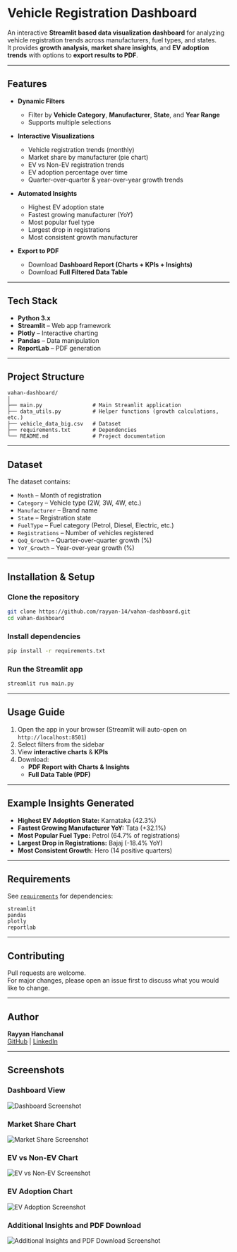 # Vehicle Registration Dashboard

An interactive **Streamlit based data visualization dashboard** for analyzing vehicle registration trends across manufacturers, fuel types, and states.  
It provides **growth analysis**, **market share insights**, and **EV adoption trends** with options to **export results to PDF**.

---

## Features

- **Dynamic Filters**
  - Filter by **Vehicle Category**, **Manufacturer**, **State**, and **Year Range**
  - Supports multiple selections

- **Interactive Visualizations**
  - Vehicle registration trends (monthly)
  - Market share by manufacturer (pie chart)
  - EV vs Non-EV registration trends
  - EV adoption percentage over time
  - Quarter-over-quarter & year-over-year growth trends

- **Automated Insights**
  - Highest EV adoption state
  - Fastest growing manufacturer (YoY)
  - Most popular fuel type
  - Largest drop in registrations
  - Most consistent growth manufacturer

- **Export to PDF**
  - Download **Dashboard Report (Charts + KPIs + Insights)**
  - Download **Full Filtered Data Table**

---

## Tech Stack

- **Python 3.x**
- **Streamlit** – Web app framework
- **Plotly** – Interactive charting
- **Pandas** – Data manipulation
- **ReportLab** – PDF generation

---

## Project Structure
```
vahan-dashboard/
│
├── main.py                # Main Streamlit application
├── data_utils.py          # Helper functions (growth calculations, etc.)
├── vehicle_data_big.csv   # Dataset
├── requirements.txt       # Dependencies
└── README.md              # Project documentation
```

---

## Dataset
The dataset contains:
- `Month` – Month of registration
- `Category` – Vehicle type (2W, 3W, 4W, etc.)
- `Manufacturer` – Brand name
- `State` – Registration state
- `FuelType` – Fuel category (Petrol, Diesel, Electric, etc.)
- `Registrations` – Number of vehicles registered
- `QoQ_Growth` – Quarter-over-quarter growth (%)
- `YoY_Growth` – Year-over-year growth (%)

---

## Installation & Setup

### Clone the repository
```bash
git clone https://github.com/rayyan-14/vahan-dashboard.git
cd vahan-dashboard
```

### Install dependencies
```bash
pip install -r requirements.txt
```

### Run the Streamlit app
```bash
streamlit run main.py
```

---

## Usage Guide

1. Open the app in your browser (Streamlit will auto-open on `http://localhost:8501`)
2. Select filters from the sidebar
3. View **interactive charts** & **KPIs**
4. Download:
   - **PDF Report with Charts & Insights**
   - **Full Data Table (PDF)**

---

## Example Insights Generated

- **Highest EV Adoption State:** Karnataka (42.3%)
- **Fastest Growing Manufacturer YoY:** Tata (+32.1%)
- **Most Popular Fuel Type:** Petrol (64.7% of registrations)
- **Largest Drop in Registrations:** Bajaj (-18.4% YoY)
- **Most Consistent Growth:** Hero (14 positive quarters)

---

## Requirements
See [`requirements`](requirements.txt) for dependencies:
```
streamlit
pandas
plotly
reportlab
```

---

## Contributing
Pull requests are welcome.  
For major changes, please open an issue first to discuss what you would like to change.

---

## Author
**Rayyan Hanchanal**  
[GitHub](https://github.com/rayyan-14) | [LinkedIn](https://linkedin.com/in/rayyan-mh)  


---

## Screenshots

### Dashboard View
![Dashboard Screenshot](Screenshots/Dashboard.png)

### Market Share Chart
![Market Share Screenshot](Screenshots/Market_Share.png)

### EV vs Non-EV Chart
![EV vs Non-EV Screenshot](Screenshots/EV_v_Non-EV.png)

### EV Adoption Chart
![EV Adoption Screenshot](Screenshots/EV_adoption.png)

### Additional Insights and PDF Download
![Additional Insights and PDF Download Screenshot](Screenshots/Additional_Insights.png)
